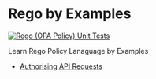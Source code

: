 # Rego by Examples
[![Rego (OPA Policy) Unit Tests](https://github.com/sandeep-multani/rego-by-examples/actions/workflows/action.yaml/badge.svg)](https://github.com/sandeep-multani/rego-by-examples/actions/workflows/action.yaml)

Learn Rego Policy Lanaguage by Examples

- [Authorising API Requests](./authorising-api-requests/README.md)
